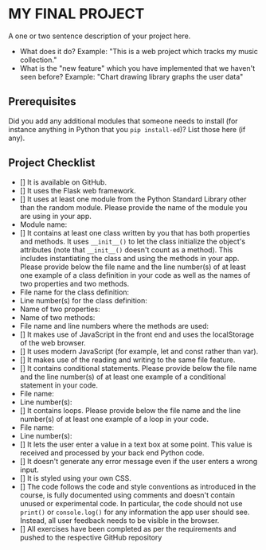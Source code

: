 # MY FINAL PROJECT
A one or two sentence description of your project here.
- What does it do?
Example: "This is a web project which tracks my music
collection."
- What is the "new feature" which you have implemented that
we haven't seen before?
Example: "Chart drawing library graphs the user data"
## Prerequisites
Did you add any additional modules that someone needs to
install (for instance anything in Python that you `pip
install-ed`)?
List those here (if any).
## Project Checklist
- [] It is available on GitHub.
- [] It uses the Flask web framework.
- [] It uses at least one module from the Python Standard
Library other than the random module.
Please provide the name of the module you are using in your
app.
- Module name:
- [] It contains at least one class written by you that has
both properties and methods. It uses `__init__()` to let the
class initialize the object's attributes (note that
`__init__()` doesn't count as a method). This includes
instantiating the class and using the methods in your app.
Please provide below the file name and the line number(s) of
at least one example of a class definition in your code as
well as the names of two properties and two methods.
- File name for the class definition:
- Line number(s) for the class definition:
- Name of two properties:
- Name of two methods:
- File name and line numbers where the methods are used:
- [] It makes use of JavaScript in the front end and uses the
localStorage of the web browser.
- [] It uses modern JavaScript (for example, let and const
rather than var).
- [] It makes use of the reading and writing to the same file
feature.
- [] It contains conditional statements. Please provide below
the file name and the line number(s) of at least
one example of a conditional statement in your code.
- File name:
- Line number(s):
- [] It contains loops. Please provide below the file name
and the line number(s) of at least
one example of a loop in your code.
- File name:
- Line number(s):
- [] It lets the user enter a value in a text box at some
point.
This value is received and processed by your back end
Python code.
- [] It doesn't generate any error message even if the user
enters a wrong input.
- [] It is styled using your own CSS.
- [] The code follows the code and style conventions as
introduced in the course, is fully documented using comments
and doesn't contain unused or experimental code.
In particular, the code should not use `print()` or
`console.log()` for any information the app user should see.
Instead, all user feedback needs to be visible in the
browser.
- [] All exercises have been completed as per the
requirements and pushed to the respective GitHub repository